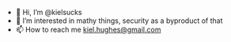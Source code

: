 - 👋  Hi, I’m @kielsucks
- 👀  I’m interested in mathy things, security as a byproduct of that
- 📫  How to reach me kiel.hughes@gmail.com

<!---
kielsucks/kielsucks is a ✨ special ✨ repository because its `README.md` (this file) appears on your GitHub profile.
You can click the Preview link to take a look at your changes.
--->
